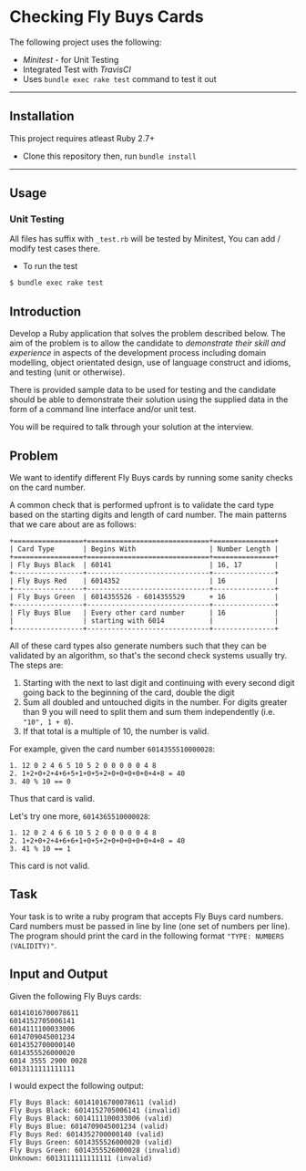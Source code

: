 # Checking Fly Buys Cards

The following project uses the following:

  - *Minitest* - for Unit Testing 
  - Integrated Test with *TravisCI*
  - Uses `bundle exec rake test` command to test it out
----
## Installation
This project requires atleast Ruby 2.7+
  - Clone this repository then, run `bundle install`
---
## Usage
### Unit Testing
All files has suffix with `_test.rb` will be tested by Minitest, You can add / modify test cases there.
  - To run the test
```sh
$ bundle exec rake test
```

## Introduction

Develop a Ruby application that solves the problem described below. The aim of the problem is to allow the candidate to *demonstrate their skill and experience* in aspects of the development process including domain modelling, object orientated design, use of language construct and idioms, and testing (unit or otherwise).

There is provided sample data to be used for testing and the candidate should be able to demonstrate their solution using the supplied data in the form of a command line interface and/or unit test.

You will be required to talk through your solution at the interview.

## Problem

We want to identify different Fly Buys cards by running some sanity checks on the card number.

A common check that is performed upfront is to validate the card type based on the starting digits and length of card number. The main patterns that we care about are as follows:

    +=================+==============================+===============+
    | Card Type       | Begins With                  | Number Length |
    +=================+==============================+===============+
    | Fly Buys Black  | 60141                        | 16, 17        |
    +-----------------+------------------------------+---------------+
    | Fly Buys Red    | 6014352                      | 16            |
    +-----------------+------------------------------+---------------+
    | Fly Buys Green  | 6014355526 - 6014355529      + 16            |
    +-----------------+------------------------------+---------------+
    | Fly Buys Blue   | Every other card number      | 16            |
    |                 | starting with 6014           |               |
    +-----------------+------------------------------+---------------+

All of these card types also generate numbers such that they can be validated by an algorithm, so that's the second check systems usually try. The steps are:

1. Starting with the next to last digit and continuing with every second digit going back to the beginning of the card, double the digit
2. Sum all doubled and untouched digits in the number. For digits greater than 9 you will need to split them and sum them independently (i.e. <code>"10", 1 + 0</code>).
3. If that total is a multiple of 10, the number is valid.

For example, given the card number <code>6014355510000028</code>:

    1. 12 0 2 4 6 5 10 5 2 0 0 0 0 0 4 8
    2. 1+2+0+2+4+6+5+1+0+5+2+0+0+0+0+0+4+8 = 40
    3. 40 % 10 == 0

Thus that card is valid.

Let's try one more, <code>6014365510000028</code>:

    1. 12 0 2 4 6 6 10 5 2 0 0 0 0 0 4 8
    2. 1+2+0+2+4+6+6+1+0+5+2+0+0+0+0+0+4+8 = 40
    3. 41 % 10 == 1

This card is not valid.

## Task

Your task is to write a ruby program that accepts Fly Buys card numbers. Card numbers must be passed in line by line (one set of numbers per line). The program should print the card in the following format <code>"TYPE: NUMBERS (VALIDITY)"</code>.

## Input and Output

Given the following Fly Buys cards:

    60141016700078611
    6014152705006141
    6014111100033006
    6014709045001234
    6014352700000140
    6014355526000020
    6014 3555 2900 0028
    6013111111111111

I would expect the following output:

    Fly Buys Black: 60141016700078611 (valid)
    Fly Buys Black: 6014152705006141 (invalid)
    Fly Buys Black: 6014111100033006 (valid)
    Fly Buys Blue: 6014709045001234 (valid)
    Fly Buys Red: 6014352700000140 (valid)
    Fly Buys Green: 6014355526000020 (valid)
    Fly Buys Green: 6014355526000028 (invalid)
    Unknown: 6013111111111111 (invalid)
